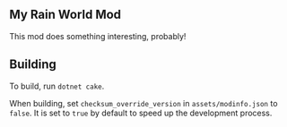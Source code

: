 ## My Rain World Mod
This mod does something interesting, probably!

## Building
To build, run `dotnet cake`.

When building, set `checksum_override_version` in `assets/modinfo.json` to `false`. It is set to `true` by default to speed up the development process.